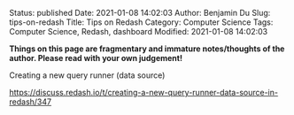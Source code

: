 Status: published
Date: 2021-01-08 14:02:03
Author: Benjamin Du
Slug: tips-on-redash
Title: Tips on Redash
Category: Computer Science
Tags: Computer Science, Redash, dashboard
Modified: 2021-01-08 14:02:03

**Things on this page are fragmentary and immature notes/thoughts of the author. Please read with your own judgement!**


Creating a new query runner (data source)

https://discuss.redash.io/t/creating-a-new-query-runner-data-source-in-redash/347